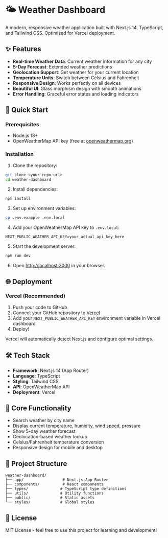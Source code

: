 # 🌤️ Weather Dashboard

A modern, responsive weather application built with Next.js 14, TypeScript, and Tailwind CSS. Optimized for Vercel deployment.

## ✨ Features

- **Real-time Weather Data**: Current weather information for any city
- **5-Day Forecast**: Extended weather predictions
- **Geolocation Support**: Get weather for your current location
- **Temperature Units**: Switch between Celsius and Fahrenheit
- **Responsive Design**: Works perfectly on all devices
- **Beautiful UI**: Glass morphism design with smooth animations
- **Error Handling**: Graceful error states and loading indicators

## 🚀 Quick Start

### Prerequisites

- Node.js 18+ 
- OpenWeatherMap API key (free at [openweathermap.org](https://openweathermap.org/api))

### Installation

1. Clone the repository:
```bash
git clone <your-repo-url>
cd weather-dashboard
```

2. Install dependencies:
```bash
npm install
```

3. Set up environment variables:
```bash
cp .env.example .env.local
```

4. Add your OpenWeatherMap API key to `.env.local`:
```
NEXT_PUBLIC_WEATHER_API_KEY=your_actual_api_key_here
```

5. Start the development server:
```bash
npm run dev
```

6. Open [http://localhost:3000](http://localhost:3000) in your browser.

## 🌐 Deployment

### Vercel (Recommended)

1. Push your code to GitHub
2. Connect your GitHub repository to [Vercel](https://vercel.com)
3. Add your `NEXT_PUBLIC_WEATHER_API_KEY` environment variable in Vercel dashboard
4. Deploy!

Vercel will automatically detect Next.js and configure optimal settings.

## 🛠️ Tech Stack

- **Framework**: Next.js 14 (App Router)
- **Language**: TypeScript
- **Styling**: Tailwind CSS
- **API**: OpenWeatherMap API
- **Deployment**: Vercel

## 📱 Core Functionality

- Search weather by city name
- Display current temperature, humidity, wind speed, pressure
- Show 5-day weather forecast
- Geolocation-based weather lookup
- Celsius/Fahrenheit temperature conversion
- Responsive design for mobile and desktop

## 🔧 Project Structure

```
weather-dashboard/
├── app/                 # Next.js App Router
├── components/          # React components
├── types/              # TypeScript type definitions
├── utils/              # Utility functions
├── public/             # Static assets
└── styles/             # Global styles
```

## 📄 License

MIT License - feel free to use this project for learning and development!
